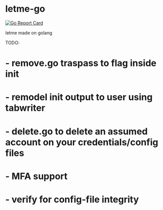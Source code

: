 # letme-go 
[![Go Report Card](https://goreportcard.com/badge/github.com/lockedinspace/letme-go)](https://goreportcard.com/report/github.com/lockedinspace/letme-go)

letme made on golang

TODO:
# - remove.go traspass to flag inside init
# - remodel init output to user using tabwriter
# - delete.go to delete an assumed account on your credentials/config files
# - MFA support
# - verify for config-file integrity